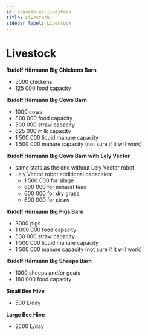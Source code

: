 ```yaml
---
id: placeables-livestock
title: Livestock
sidebar_label: Livestock
---
```

# Livestock

**Rudolf Hörmann Big Chickens Barn**
- 5000 chickens
- 125 000 food capacity

**Rudolf Hörmann Big Cows Barn**
- 1000 cows
- 800 000 food capacity
- 500 000 straw capacity
- 625 000 milk capacity
- 1 500 000 liquid manure capacity
- 1 500 000 manure capacity (not sure if it will work)

**Rudolf Hörmann Big Cows Barn with Lely Vector**
- same stats as the one without Lely Vector robot
- Lely Vector robot additional capacities:
    - 1 500 000 for silage
    - 600 000 for mineral feed
    - 600 000 for dry grass
    - 600 000 for straw

**Rudolf Hörmann Big Pigs Barn**
- 3000 pigs
- 1 000 000 food capacity
- 500 000 straw capacity
- 1 500 000 liquid manure capacity
- 1 500 000 manure capacity (not sure if it will work)

**Rudolf Hörmann Big Sheeps Barn**
- 1000 sheeps and/or goats
- 180 000 food capacity

**Small Bee Hive**
- 500 L/day

**Large Bee Hive**
- 2500 L/day
